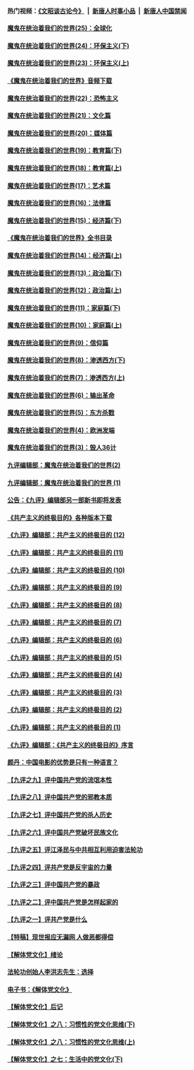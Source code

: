 #### 热门视频：[《文昭谈古论今》](https://github.com/gfw-breaker/wenzhao/blob/master/README.md?t=10251534) &nbsp;|&nbsp; [新唐人时事小品](https://github.com/gfw-breaker/ntdtv-comedy/blob/master/README.md?t=10251534) &nbsp;|&nbsp; [新唐人中国禁闻](https://github.com/gfw-breaker/ntdtv-news/blob/master/README.md?t=10251534)

#### [魔鬼在统治着我们的世界(25)：全球化](../pages/nsc422/n10788205.md?t=10251534) 

#### [魔鬼在统治着我们的世界(24)：环保主义(下)](../pages/nsc422/n10695307.md?t=10251534) 

#### [魔鬼在统治着我们的世界(23)：环保主义(上)](../pages/nsc422/n10688613.md?t=10251534) 

#### [《魔鬼在统治着我们的世界》音频下载](../pages/nsc422/n10635553.md?t=10251534) 

#### [魔鬼在统治着我们的世界(22)：恐怖主义](../pages/nsc422/n10614727.md?t=10251534) 

#### [魔鬼在统治着我们的世界(21)：文化篇](../pages/nsc422/n10597706.md?t=10251534) 

#### [魔鬼在统治着我们的世界(20)：媒体篇](../pages/nsc422/n10586579.md?t=10251534) 

#### [魔鬼在统治着我们的世界(19)：教育篇(下)](../pages/nsc422/n10564808.md?t=10251534) 

#### [魔鬼在统治着我们的世界(18)：教育篇(上)](../pages/nsc422/n10526970.md?t=10251534) 

#### [魔鬼在统治着我们的世界(17)：艺术篇](../pages/nsc422/n10499093.md?t=10251534) 

#### [魔鬼在统治着我们的世界(16)：法律篇](../pages/nsc422/n10485969.md?t=10251534) 

#### [魔鬼在统治着我们的世界(15)：经济篇(下)](../pages/nsc422/n10469975.md?t=10251534) 

#### [《魔鬼在统治着我们的世界》全书目录](../pages/nsc422/n10464261.md?t=10251534) 

#### [魔鬼在统治着我们的世界(14)：经济篇(上)](../pages/nsc422/n10457370.md?t=10251534) 

#### [魔鬼在统治着我们的世界(13)：政治篇(下)](../pages/nsc422/n10448270.md?t=10251534) 

#### [魔鬼在统治着我们的世界(12)：政治篇(上)](../pages/nsc422/n10444576.md?t=10251534) 

#### [魔鬼在统治着我们的世界(11)：家庭篇(下)](../pages/nsc422/n10440961.md?t=10251534) 

#### [魔鬼在统治着我们的世界(10)：家庭篇(上)](../pages/nsc422/n10435448.md?t=10251534) 

#### [魔鬼在统治着我们的世界(9)：信仰篇](../pages/nsc422/n10432159.md?t=10251534) 

#### [魔鬼在统治着我们的世界(8)：渗透西方(下)](../pages/nsc422/n10429603.md?t=10251534) 

#### [魔鬼在统治着我们的世界(7)：渗透西方(上)](../pages/nsc422/n10426013.md?t=10251534) 

#### [魔鬼在统治着我们的世界(6)：输出革命](../pages/nsc422/n10421536.md?t=10251534) 

#### [魔鬼在统治着我们的世界(5)：东方杀戮](../pages/nsc422/n10417707.md?t=10251534) 

#### [魔鬼在统治着我们的世界(4)：欧洲发端](../pages/nsc422/n10414890.md?t=10251534) 

#### [魔鬼在统治着我们的世界(3)：毁人36计](../pages/nsc422/n10411583.md?t=10251534) 

#### [九评编辑部：魔鬼在统治着我们的世界(2)](../pages/nsc422/n10410036.md?t=10251534) 

#### [九评编辑部：魔鬼在统治着我们的世界 (1)](../pages/nsc422/n10406825.md?t=10251534) 

#### [公告：《九评》编辑部另一部新书即将发表](../pages/nsc422/n10405104.md?t=10251534) 

#### [《共产主义的终极目的》各种版本下载](../pages/nsc422/n10022138.md?t=10251534) 

#### [《九评》编辑部：共产主义的终极目的 (12)](../pages/nsc422/n9933272.md?t=10251534) 

#### [《九评》编辑部：共产主义的终极目的 (11)](../pages/nsc422/n9924973.md?t=10251534) 

#### [《九评》编辑部：共产主义的终极目的 (10)](../pages/nsc422/n9920883.md?t=10251534) 

#### [《九评》编辑部：共产主义的终极目的 (9)](../pages/nsc422/n9916363.md?t=10251534) 

#### [《九评》编辑部：共产主义的终极目的 (8)](../pages/nsc422/n9912488.md?t=10251534) 

#### [《九评》编辑部：共产主义的终极目的 (7)](../pages/nsc422/n9901176.md?t=10251534) 

#### [《九评》编辑部：共产主义的终极目的 (6)](../pages/nsc422/n9899359.md?t=10251534) 

#### [《九评》编辑部：共产主义的终极目的 (5)](../pages/nsc422/n9893174.md?t=10251534) 

#### [《九评》编辑部：共产主义的终极目的 (4)](../pages/nsc422/n9891246.md?t=10251534) 

#### [《九评》编辑部：共产主义的终极目的 (3)](../pages/nsc422/n9879879.md?t=10251534) 

#### [《九评》编辑部：共产主义的终极目的 (2)](../pages/nsc422/n9876205.md?t=10251534) 

#### [《九评》编辑部：共产主义的终极目的 (1)](../pages/nsc422/n9865857.md?t=10251534) 

#### [《九评》编辑部：《共产主义的终极目的》序言](../pages/nsc422/n9862666.md?t=10251534) 

#### [颜丹：中国电影的优势是只有一种语言？](../pages/nsc422/n9583062.md?t=10251534) 

#### [【九评之九】评中国共产党的流氓本性](../pages/nsc422/n737542.md?t=10251534) 

#### [【九评之八】评中国共产党的邪教本质](../pages/nsc422/n735942.md?t=10251534) 

#### [【九评之七】评中国共产党的杀人历史](../pages/nsc422/n733806.md?t=10251534) 

#### [【九评之六】评中国共产党破坏民族文化](../pages/nsc422/n731667.md?t=10251534) 

#### [【九评之五】评江泽民与中共相互利用迫害法轮功](../pages/nsc422/n730058.md?t=10251534) 

#### [【九评之四】评共产党是反宇宙的力量](../pages/nsc422/n727814.md?t=10251534) 

#### [【九评之三】评中国共产党的暴政](../pages/nsc422/n725597.md?t=10251534) 

#### [【九评之二】评中国共产党是怎样起家的](../pages/nsc422/n723946.md?t=10251534) 

#### [【九评之一】评共产党是什么](../pages/nsc422/n722529.md?t=10251534) 

#### [【特稿】现世报应无漏网 人做恶都得偿](../pages/nsc422/n4215167.md?t=10251534) 

#### [【解体党文化】绪论](../pages/nsc422/n1449356.md?t=10251534) 

#### [法轮功创始人李洪志先生：选择](../pages/nsc422/n3580738.md?t=10251534) 

#### [电子书：《解体党文化》](../pages/nsc422/n1573484.md?t=10251534) 

#### [【解体党文化】后记](../pages/nsc422/n1531999.md?t=10251534) 

#### [【解体党文化】之八：习惯性的党文化思维(下)](../pages/nsc422/n1526477.md?t=10251534) 

#### [【解体党文化】之八：习惯性的党文化思维(上)](../pages/nsc422/n1520631.md?t=10251534) 

#### [【解体党文化】之七：生活中的党文化(下)](../pages/nsc422/n1513446.md?t=10251534) 

